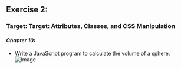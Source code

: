 ## Exercise 2:
### Target: Target: Attributes, Classes, and CSS Manipulation
#### _Chapter 10:_
- Write a JavaScript program to calculate the volume of a sphere.
![Image](https://user-images.githubusercontent.com/93907879/191891321-cc139341-17fc-4bc0-9c83-688d53f22fce.png)
